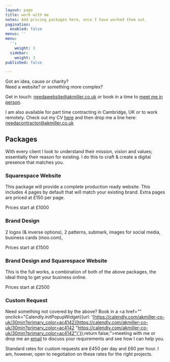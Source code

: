 ```yaml
---
layout: page
title: work with me
notes: Add pricing packages here, once I have worked them out.
pagination:
  enabled: false
menus: ''
menu:
  '':
    weight: 3
  sidebar:
    weight: 3
published: false

---
```

Got an idea, cause or charity?  
Need a website? or something more complex?

Get in touch: [needawebsite@akmiller.co.uk](mailto:needawebsite@akmiller.co.uk) or book in a time to <a href="" onclick="Calendly.initPopupWidget({url: 'https://calendly.com/akmiller-co-uk/30min?primary_color=ac4142'});return false;">meet me in person</a>.

I am also available for part time contracting in Cambridge, UK or to work remotely. Check out my CV [here](/public/CV.pdf "CV") and then drop me a line here: [needacontractor@akmiller.co.uk](mailto:needacontractor@akmiller.co.uk)

## Packages

With every client I look to understand their mission, vision and values; essentially their reason for existing. I do this to craft & create a digital presence that matches you.

### Squarespace Website

This package will provide a complete production ready website. This includes 4 pages by default that will match your existing brand. Extra pages are priced at £150 per page.

Prices start at £1000

### Brand Design

2 logos (& inverse options), 2 patterns, submark, images for social media, business cards (moo.com),

Prices start at £1500

### Brand Design and Squarespace Website

This is the full works, a combination of both of the above packages, the ideal thing to get your business online.

Prices start at £2500

### Custom Request

Need something not covered by the above? Book in a <a href="" onclick="Calendly.initPopupWidget({url: '[https://calendly.com/akmiller-co-uk/30min?primary_color=ac4142](https://calendly.com/akmiller-co-uk/30min?primary_color=ac4142 "https://calendly.com/akmiller-co-uk/30min?primary_color=ac4142")'});return false;">meeting with me</a> or drop me an [email](mailto:input@softwarecrafts.uk) to discuss your requirements and see how I can help you.

Standard rates for custom requests are £450 per day and £60 per hour. I am, however, open to negotiation on these rates for the right projects. 

<!-- Calendly link widget begin -->
<link href="https://assets.calendly.com/assets/external/widget.css" rel="stylesheet">
<script src="https://assets.calendly.com/assets/external/widget.js" type="text/javascript"></script>
<!-- Calendly link widget end -->